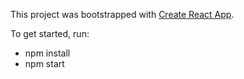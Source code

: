 This project was bootstrapped with [Create React App](https://github.com/facebook/create-react-app).

To get started, run:
- npm install
- npm start
